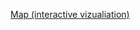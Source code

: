 [Map (interactive vizualiation)](https://public.tableau.com/profile/mahdi.moqri#!/vizhome/building-violation/Sheet1)

